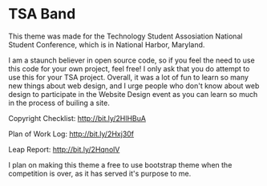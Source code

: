 # TSA Band

This theme was made for the Technology Student Assosiation National Student Conference, which is in National Harbor, Maryland.

I am a staunch believer in open source code, so if you feel the need to use this code for your own project, feel free! I only ask that you do attempt to use this for your TSA project. Overall, it was a lot of fun to learn so many new things about web design, and I urge people who don't know about web design to participate in the Website Design event as you can learn so much in the process of builing a site.

Copyright Checklist: http://bit.ly/2HlHBuA

Plan of Work Log: http://bit.ly/2Hxj30f

Leap Report: http://bit.ly/2HqnolV

I plan on making this theme a free to use bootstrap theme when the competition is over, as it has served it's purpose to me. 
